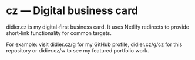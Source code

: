 # cz — Digital business card

didier.cz is my digital-first business card. It uses Netlify redirects to provide short-link functionality for common targets.

For example: visit didier.cz/g for my GitHub profile, didier.cz/g/cz for this repository or didier.cz/w to see my featured portfolio work.
